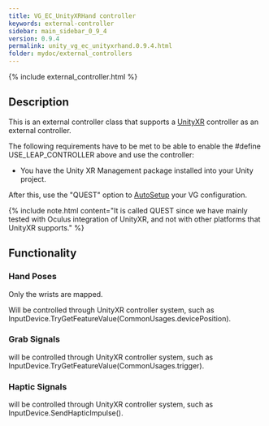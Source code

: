 ```yaml
---
title: VG_EC_UnityXRHand controller
keywords: external-controller
sidebar: main_sidebar_0_9_4
version: 0.9.4
permalink: unity_vg_ec_unityxrhand.0.9.4.html
folder: mydoc/external_controllers
---
```


{% include external_controller.html %}

## Description 

This is an external controller class that supports a [UnityXR](https://docs.unity3d.com/Manual/XR.0.9.4.html) controller as an external controller.
 
The following requirements have to be met to be able to enable the #define USE_LEAP_CONTROLLER above and use the controller:
 * You have the Unity XR Management package installed into your Unity project.

After this, use the "QUEST" option to [AutoSetup](unity_component_myvirtualgrasp.0.9.4.html#autosetup) your VG configuration.

{% include note.html content="It is called QUEST since we have mainly tested with Oculus integration of UnityXR, and not with other platforms that UnityXR supports." %}

## Functionality

### Hand Poses
Only the wrists are mapped.

Will be controlled through UnityXR controller system, such as InputDevice.TryGetFeatureValue(CommonUsages.devicePosition).

### Grab Signals
will be controlled through UnityXR controller system, such as InputDevice.TryGetFeatureValue(CommonUsages.trigger).

### Haptic Signals
will be controlled through UnityXR controller system, such as InputDevice.SendHapticImpulse().
